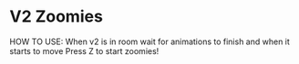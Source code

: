# V2 Zoomies

HOW TO USE:
When v2 is in room wait for animations to finish and when it starts to move Press Z to start zoomies!